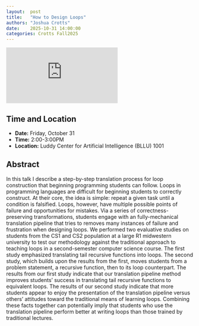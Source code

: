 ```yaml
---
layout:  post
title:   "How to Design Loops"
authors: "Joshua Crotts"
date:    2025-10-31 14:00:00
categories: Crotts Fall2025
---
```


<iframe src="https://www.youtube.com/embed/fsNjFj3_AQg" frameborder="0" allowfullscreen></iframe>

## Time and Location

* **Date:** Friday, October 31
* **Time:** 2:00-3:00PM
* **Location:** Luddy Center for Artificial Intelligence (BLLU) 1001

## Abstract

In this talk I describe a step-by-step translation process for loop construction
that beginning programming students can follow. Loops in programming languages
are difficult for beginning students to correctly construct. At their core, the
idea is simple: repeat a given task until a condition is falsified. Loops,
however, have multiple possible points of failure and opportunities for
mistakes. Via a series of correctness-preserving transformations, students
engage with an fully-mechanical translation pipeline that tries to removes many
instances of failure and frustration when designing loops. We performed two
evaluative studies on students from the CS1 and CS2 population at a large R1
midwestern university to test our methodology against the traditional approach
to teaching loops in a second-semester computer science course. The first study
emphasized translating tail recursive functions into loops. The second study,
which builds upon the results from the first, moves students from a problem
statement, a recursive function, then to its loop counterpart. The results from
our first study indicate that our translation pipeline method improves students’
success in translating tail recursive functions to equivalent loops. The results
of our second study indicate that more students appear to enjoy the presentation
of the translation pipeline versus others’ attitudes toward the traditional
means of learning loops. Combining these facts together can potentially imply
that students who use the translation pipeline perform better at writing loops
than those trained by traditional lectures.
